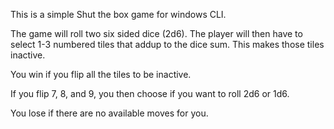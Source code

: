 This is a simple Shut the box game for windows CLI.

The game will roll two six sided dice (2d6). The player will then have to select 1-3 numbered tiles that addup to the dice sum. This makes those tiles inactive.

You win if you flip all the tiles to be inactive.

If you flip 7, 8, and 9, you then choose if you want to roll 2d6 or 1d6.

You lose if there are no available moves for you.

